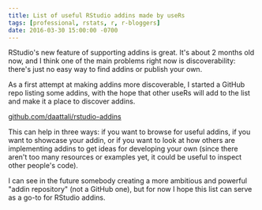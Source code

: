 ```yaml
---
title: List of useful RStudio addins made by useRs
tags: [professional, rstats, r, r-bloggers]
date: 2016-03-30 15:00:00 -0700
---
```


RStudio's new feature of supporting addins is great. It's about 2 months old now, and I think one of the main problems right now is discoverability: there's just no easy way to find addins or publish your own.

As a first attempt at making addins more discoverable, I started a GitHub repo listing some addins, with the hope that other useRs will add to the list and make it a place to discover addins.

[github.com/daattali/rstudio-addins](https://github.com/daattali/rstudio-addins#readme)

This can help in three ways: if you want to browse for useful addins, if you want to showcase your addin, or if you want to look at how others are implementing addins to get ideas for developing your own (since there aren't too many resources or examples yet, it could be useful to inspect other people's code).

I can see in the future somebody creating a more ambitious and powerful "addin repository" (not a GitHub one), but for now I hope this list can serve as a go-to for RStudio addins.
